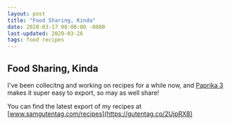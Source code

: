 ```yaml
---
layout: post
title: "Food Sharing, Kinda"
date: 2020-03-17 08:00:00 -0800
last-updated: 2020-03-26
tags: food recipes
---
```


## Food Sharing, Kinda

I've been collecitng and working on recipes for a while now, and [Paprika 3](https://www.paprikaapp.com) makes it super easy to export, so may as well share!

You can find the latest export of my recipes at [www.samgutentag.com/recipes](https://gutentag.co/2UjpRX8)

